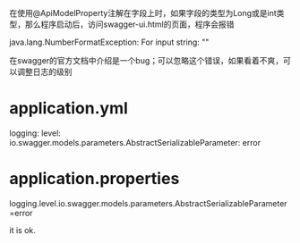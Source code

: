 在使用@ApiModelProperty注解在字段上时，如果字段的类型为Long或是int类型，那么程序启动后，访问swagger-ui.html的页面，程序会报错

java.lang.NumberFormatException: For input string: ""

在swagger的官方文档中介绍是一个bug；可以忽略这个错误，如果看着不爽，可以调整日志的级别

# application.yml
logging:
  level:
    io.swagger.models.parameters.AbstractSerializableParameter: error




# application.properties
logging.level.io.swagger.models.parameters.AbstractSerializableParameter=error


it is ok.
